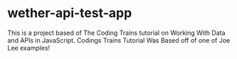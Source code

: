 # wether-api-test-app
This is a project based of The Coding Trains tutorial on Working With Data and APIs in JavaScript.
Codings Trains Tutorial Was Based off of one of Joe Lee examples!
